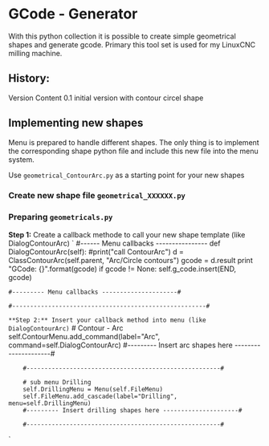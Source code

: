 # GCode - Generator

With this python collection it is possible to create simple geometrical shapes and generate gcode.
Primary this tool set is used for my LinuxCNC milling machine.

## History:
Version     Content
0.1         initial version with contour circel shape




## Implementing new shapes
Menu is prepared to handle different shapes. The only thing is to implement the corresponding shape python file and include this new file into the menu system.

Use `geometrical_ContourArc.py` as a starting point for your new shapes

### Create new shape file `geometrical_XXXXXX.py`

### Preparing `geometricals.py`
**Step 1:**
Create a callback methode to call your new shape template (like DialogContourArc)
`
    #------ Menu callbacks ----------------
    def DialogContourArc(self):
        #print("call ContourArc")
        d = ClassContourArc(self.parent, "Arc/Circle contours")
        gcode = d.result
        print "GCode: {}".format(gcode)
        if gcode != None:
            self.g_code.insert(END, gcode)

    #--------- Menu callbacks ---------------------#

    #------------------------------------------------------#
`
**Step 2:**
Insert your callback method into menu (like DialogContourArc)
`
        # Contour - Arc
        self.ContourMenu.add_command(label="Arc", command=self.DialogContourArc)
        #--------- Insert arc shapes here ---------------------#

        #------------------------------------------------------#

        # sub menu Drilling
        self.DrillingMenu = Menu(self.FileMenu)
        self.FileMenu.add_cascade(label="Drilling", menu=self.DrillingMenu)
        #--------- Insert drilling shapes here ---------------------#

        #------------------------------------------------------#

`


